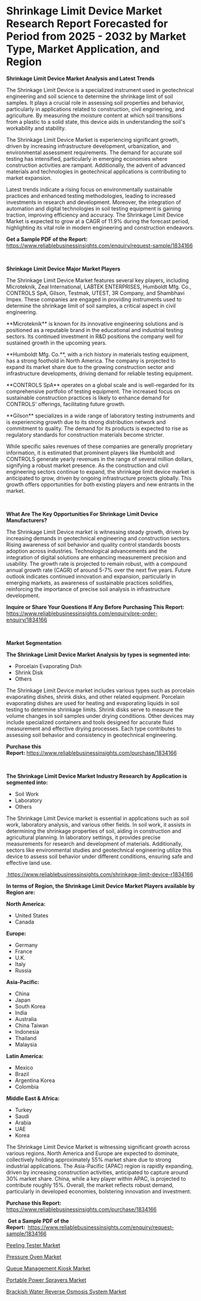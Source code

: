 <p><h1>Shrinkage Limit Device Market Research Report Forecasted for Period from 2025 -  2032 by Market Type, Market Application, and Region</h1></p><p><strong>Shrinkage Limit Device Market Analysis and Latest Trends</strong></p>
<p><p>The Shrinkage Limit Device is a specialized instrument used in geotechnical engineering and soil science to determine the shrinkage limit of soil samples. It plays a crucial role in assessing soil properties and behavior, particularly in applications related to construction, civil engineering, and agriculture. By measuring the moisture content at which soil transitions from a plastic to a solid state, this device aids in understanding the soil's workability and stability.</p><p>The Shrinkage Limit Device Market is experiencing significant growth, driven by increasing infrastructure development, urbanization, and environmental assessment requirements. The demand for accurate soil testing has intensified, particularly in emerging economies where construction activities are rampant. Additionally, the advent of advanced materials and technologies in geotechnical applications is contributing to market expansion.</p><p>Latest trends indicate a rising focus on environmentally sustainable practices and enhanced testing methodologies, leading to increased investments in research and development. Moreover, the integration of automation and digital technologies in soil testing equipment is gaining traction, improving efficiency and accuracy. The Shrinkage Limit Device Market is expected to grow at a CAGR of 11.9% during the forecast period, highlighting its vital role in modern engineering and construction endeavors.</p></p>
<p><strong>Get a Sample PDF of the Report:&nbsp;</strong> <a href="https://www.reliablebusinessinsights.com/enquiry/request-sample/1834166?utm_campaign=60&utm_medium=2&utm_source=Github&utm_content=ia&utm_term=22022025&utm_id=shrinkage-limit-device">https://www.reliablebusinessinsights.com/enquiry/request-sample/1834166</a></p>
<p>&nbsp;</p>
<p><strong>Shrinkage Limit Device Major Market Players</strong></p>
<p><p>The Shrinkage Limit Device Market features several key players, including Microteknik, Zeal International, LABTEK ENTERPRISES, Humboldt Mfg. Co., CONTROLS SpA, Gilson, Testmak, UTEST, 3R Company, and Shambhavi Impex. These companies are engaged in providing instruments used to determine the shrinkage limit of soil samples, a critical aspect in civil engineering.</p><p>**Microteknik** is known for its innovative engineering solutions and is positioned as a reputable brand in the educational and industrial testing sectors. Its continued investment in R&D positions the company well for sustained growth in the upcoming years.</p><p>**Humboldt Mfg. Co.**, with a rich history in materials testing equipment, has a strong foothold in North America. The company is projected to expand its market share due to the growing construction sector and infrastructure developments, driving demand for reliable testing equipment.</p><p>**CONTROLS SpA** operates on a global scale and is well-regarded for its comprehensive portfolio of testing equipment. The increased focus on sustainable construction practices is likely to enhance demand for CONTROLS' offerings, facilitating future growth.</p><p>**Gilson** specializes in a wide range of laboratory testing instruments and is experiencing growth due to its strong distribution network and commitment to quality. The demand for its products is expected to rise as regulatory standards for construction materials become stricter.</p><p>While specific sales revenues of these companies are generally proprietary information, it is estimated that prominent players like Humboldt and CONTROLS generate yearly revenues in the range of several million dollars, signifying a robust market presence. As the construction and civil engineering sectors continue to expand, the shrinkage limit device market is anticipated to grow, driven by ongoing infrastructure projects globally. This growth offers opportunities for both existing players and new entrants in the market.</p></p>
<p>&nbsp;</p>
<p><strong>What Are The Key Opportunities For Shrinkage Limit Device Manufacturers?</strong></p>
<p><p>The Shrinkage Limit Device market is witnessing steady growth, driven by increasing demands in geotechnical engineering and construction sectors. Rising awareness of soil behavior and quality control standards boosts adoption across industries. Technological advancements and the integration of digital solutions are enhancing measurement precision and usability. The growth rate is projected to remain robust, with a compound annual growth rate (CAGR) of around 5-7% over the next five years. Future outlook indicates continued innovation and expansion, particularly in emerging markets, as awareness of sustainable practices solidifies, reinforcing the importance of precise soil analysis in infrastructure development.</p></p>
<p><strong>Inquire or Share Your Questions If Any Before Purchasing This Report:</strong> <a href="https://www.reliablebusinessinsights.com/enquiry/pre-order-enquiry/1834166?utm_campaign=60&utm_medium=2&utm_source=Github&utm_content=ia&utm_term=22022025&utm_id=shrinkage-limit-device">https://www.reliablebusinessinsights.com/enquiry/pre-order-enquiry/1834166</a></p>
<p>&nbsp;</p>
<p><strong>Market Segmentation</strong></p>
<p><strong>The Shrinkage Limit Device Market Analysis by types is segmented into:</strong></p>
<p><ul><li>Porcelain Evaporating Dish</li><li>Shrink Disk</li><li>Others</li></ul></p>
<p><p>The Shrinkage Limit Device market includes various types such as porcelain evaporating dishes, shrink disks, and other related equipment. Porcelain evaporating dishes are used for heating and evaporating liquids in soil testing to determine shrinkage limits. Shrink disks serve to measure the volume changes in soil samples under drying conditions. Other devices may include specialized containers and tools designed for accurate fluid measurement and effective drying processes. Each type contributes to assessing soil behavior and consistency in geotechnical engineering.</p></p>
<p><strong>Purchase this Report:&nbsp;</strong><a href="https://www.reliablebusinessinsights.com/purchase/1834166?utm_campaign=60&utm_medium=2&utm_source=Github&utm_content=ia&utm_term=22022025&utm_id=shrinkage-limit-device">https://www.reliablebusinessinsights.com/purchase/1834166</a></p>
<p>&nbsp;</p>
<p><strong>The Shrinkage Limit Device Market Industry Research by Application is segmented into:</strong></p>
<p><ul><li>Soil Work</li><li>Laboratory</li><li>Others</li></ul></p>
<p><p>The Shrinkage Limit Device market is essential in applications such as soil work, laboratory analysis, and various other fields. In soil work, it assists in determining the shrinkage properties of soil, aiding in construction and agricultural planning. In laboratory settings, it provides precise measurements for research and development of materials. Additionally, sectors like environmental studies and geotechnical engineering utilize this device to assess soil behavior under different conditions, ensuring safe and effective land use.</p></p>
<p><a href="https://www.reliablebusinessinsights.com/shrinkage-limit-device-r1834166?utm_campaign=60&utm_medium=2&utm_source=Github&utm_content=ia&utm_term=22022025&utm_id=shrinkage-limit-device">&nbsp;https://www.reliablebusinessinsights.com/shrinkage-limit-device-r1834166</a></p>
<p><strong>In terms of Region, the Shrinkage Limit Device Market Players available by Region are:</strong></p>
<p>
    <p> <strong> North America: </strong>
        <ul>
            <li>United States</li>
            <li>Canada</li>
        </ul>
        </p> 
    <p> <strong> Europe: </strong>
        <ul>
            <li>Germany</li>
            <li>France</li>
            <li>U.K.</li>
            <li>Italy</li>
            <li>Russia</li>
        </ul>
        </p> 
    <p> <strong> Asia-Pacific: </strong>
        <ul>
            <li>China</li>
            <li>Japan</li>
            <li>South Korea</li>
            <li>India</li>
            <li>Australia</li>
            <li>China Taiwan</li>
            <li>Indonesia</li>
            <li>Thailand</li>
            <li>Malaysia</li>
        </ul>
        </p> 
    <p> <strong> Latin America: </strong>
        <ul>
            <li>Mexico</li>
            <li>Brazil</li>
            <li>Argentina Korea</li>
            <li>Colombia</li>
        </ul>
        </p> 
    <p> <strong> Middle East & Africa: </strong>
        <ul>
            <li>Turkey</li>
            <li>Saudi</li>
            <li>Arabia</li>
            <li>UAE</li>
            <li>Korea</li>
        </ul>
    </p>
    </p>
<p><p>The Shrinkage Limit Device Market is witnessing significant growth across various regions. North America and Europe are expected to dominate, collectively holding approximately 55% market share due to strong industrial applications. The Asia-Pacific (APAC) region is rapidly expanding, driven by increasing construction activities, anticipated to capture around 30% market share. China, while a key player within APAC, is projected to contribute roughly 15%. Overall, the market reflects robust demand, particularly in developed economies, bolstering innovation and investment.</p></p>
<p><strong>Purchase this Report: </strong><a href="https://www.reliablebusinessinsights.com/purchase/1834166?utm_campaign=60&utm_medium=2&utm_source=Github&utm_content=ia&utm_term=22022025&utm_id=shrinkage-limit-device">https://www.reliablebusinessinsights.com/purchase/1834166</a></p>
<p>&nbsp;<strong>Get a Sample PDF of the Report:&nbsp;&nbsp;</strong><a href="https://www.reliablebusinessinsights.com/enquiry/request-sample/1834166?utm_campaign=60&utm_medium=2&utm_source=Github&utm_content=ia&utm_term=22022025&utm_id=shrinkage-limit-device">https://www.reliablebusinessinsights.com/enquiry/request-sample/1834166</a></p>
<p><strong></strong></p>
<p><p><a href="https://github.com/bezdanteniz/Market-Research-Report-List-1/blob/main/peeling-tester-market.md?utm_campaign=60&utm_medium=2&utm_source=Github&utm_content=ia&utm_term=22022025&utm_id=shrinkage-limit-device">Peeling Tester Market</a></p><p><a href="https://github.com/sissalgamd/Market-Research-Report-List-1/blob/main/pressure-oven-market.md?utm_campaign=60&utm_medium=2&utm_source=Github&utm_content=ia&utm_term=22022025&utm_id=shrinkage-limit-device">Pressure Oven Market</a></p><p><a href="https://github.com/awalinfucci/Market-Research-Report-List-1/blob/main/queue-management-kiosk-market.md?utm_campaign=60&utm_medium=2&utm_source=Github&utm_content=ia&utm_term=22022025&utm_id=shrinkage-limit-device">Queue Management Kiosk Market</a></p><p><a href="https://github.com/jolinolooman/Market-Research-Report-List-1/blob/main/portable-power-sprayers-market.md?utm_campaign=60&utm_medium=2&utm_source=Github&utm_content=ia&utm_term=22022025&utm_id=shrinkage-limit-device">Portable Power Sprayers Market</a></p><p><a href="https://github.com/iceknahomi/Market-Research-Report-List-1/blob/main/brackish-water-reverse-osmosis-system-market.md?utm_campaign=60&utm_medium=2&utm_source=Github&utm_content=ia&utm_term=22022025&utm_id=shrinkage-limit-device">Brackish Water Reverse Osmosis System Market</a></p></p>